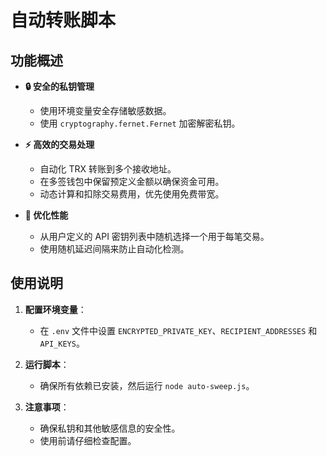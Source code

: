 # 自动转账脚本

## 功能概述

- **🔒 安全的私钥管理**
  - 使用环境变量安全存储敏感数据。
  - 使用 `cryptography.fernet.Fernet` 加密解密私钥。

- **⚡ 高效的交易处理**
  - 自动化 TRX 转账到多个接收地址。
  - 在多签钱包中保留预定义金额以确保资金可用。
  - 动态计算和扣除交易费用，优先使用免费带宽。

- **🎯 优化性能**
  - 从用户定义的 API 密钥列表中随机选择一个用于每笔交易。
  - 使用随机延迟间隔来防止自动化检测。

## 使用说明

1. **配置环境变量**：
   - 在 `.env` 文件中设置 `ENCRYPTED_PRIVATE_KEY`、`RECIPIENT_ADDRESSES` 和 `API_KEYS`。

2. **运行脚本**：
   - 确保所有依赖已安装，然后运行 `node auto-sweep.js`。

3. **注意事项**：
   - 确保私钥和其他敏感信息的安全性。
   - 使用前请仔细检查配置。

